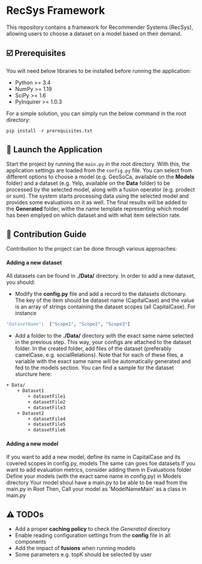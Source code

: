 # RecSys Framework

This repository contains a framework for Recommender Systems (RecSys), allowing users to choose a dataset on a model based on their demand.

## ☑️ Prerequisites

You will need below libraries to be installed before running the application:

- Python >= 3.4
- NumPy >= 1.19
- SciPy >= 1.6
- PyInquirer >= 1.0.3

For a simple solution, you can simply run the below command in the root directory:

```python
pip install -r prerequisites.txt
```

## 🚀 Launch the Application

Start the project by running the `main.py` in the root directory. With this, the application settings are loaded from the `config.py` file. You can select from different options to choose a model (e.g. GeoSoCa, available on the **Models** folder) and a dataset (e.g. Yelp, available on the **Data** folder) to be processed by the selected model, along with a fusion operator (e.g. prodect or sum). The system starts processing data using the selected model and provides some evaluations on it as well. The final results will be added to the **Generated** folder, withe the name template representing which model has been emplyed on which dataset and with what item selection rate.

## 🧩 Contribution Guide

Contribution to the project can be done through various approaches:

#### Adding a new dataset

All datasets can be found in **./Data/** directory. In order to add a new dataset, you should:
- Modify the **config.py** file and add a record to the datasets dictionary. The key of the item should be dataset name (CapitalCase) and the value is an array of strings containing the dataset scopes (all CapitalCase). For instance

```python
"DatasetName":  ["Scope1", "Scope2", "Scope3"]
```

- Add a folder to the **./Data/** directory with the exact same name selected in the previous step. This way, your configs are attached to the dataset folder. In the created folder, add files of the dataset (preferably camelCase, e.g. socialRelations). Note that for each of these files, a variable with the exact same name will be automatically generated and fed to the models section. You can find a sample for the dataset sturcture here:

```bash
+ Data/
	+ Dataset1
		+ datasetFile1
		+ datasetFile2
		+ datasetFile3
	+ Dataset2
		+ datasetFile4
		+ datasetFile5
		+ datasetFile6
```

#### Adding a new model


If you want to add a new model, define its name in CapitalCase and its covered scopes in config.py, models
The same can goes foe datasets
If you want to add evaluation metrics, consider adding them in Evaluations folder
Define your models (with the exact same name in config.py) in Models directory
Your model shoul have a main.py to be able to be read from the main.py in Root
Then, Call your model as 'ModelNameMain' as a class in main.py

## ⚠️ TODOs

- Add a proper **caching policy** to check the *Generated* directory
- Enable reading configuration settings from the **config**  file in all components
- Add the impact of **fusions** when running models
- Some parameters e.g. topK should be selected by user
